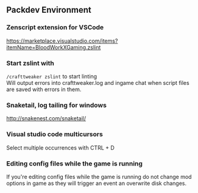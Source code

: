 ## Packdev Environment

### Zenscript extension for VSCode
https://marketplace.visualstudio.com/items?itemName=BloodWorkXGaming.zslint

### Start zslint with
`/crafttweaker zslint` to start linting  
Will output errors into crafttweaker.log and ingame chat when script files are saved with errors in them.

### Snaketail, log tailing for windows
http://snakenest.com/snaketail/

### Visual studio code multicursors
Select multiple occurrences with CTRL + D

### Editing config files while the game is running
If you're editing config files while the game is running do not change mod options in game
as they will trigger an event an overwrite disk changes.
